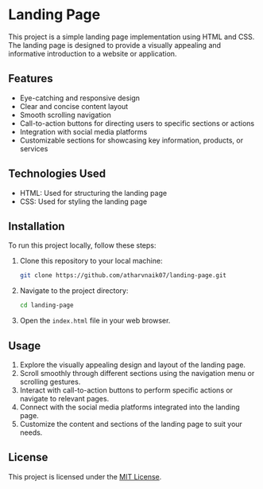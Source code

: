 # Landing Page

This project is a simple landing page implementation using HTML and CSS. The landing page is designed to provide a visually appealing and informative introduction to a website or application.

## Features

- Eye-catching and responsive design
- Clear and concise content layout
- Smooth scrolling navigation
- Call-to-action buttons for directing users to specific sections or actions
- Integration with social media platforms
- Customizable sections for showcasing key information, products, or services

## Technologies Used

- HTML: Used for structuring the landing page
- CSS: Used for styling the landing page

## Installation

To run this project locally, follow these steps:

1. Clone this repository to your local machine:

   ```bash
   git clone https://github.com/atharvnaik07/landing-page.git
   ```

2. Navigate to the project directory:

   ```bash
   cd landing-page
   ```

3. Open the `index.html` file in your web browser.

## Usage

1. Explore the visually appealing design and layout of the landing page.
2. Scroll smoothly through different sections using the navigation menu or scrolling gestures.
3. Interact with call-to-action buttons to perform specific actions or navigate to relevant pages.
4. Connect with the social media platforms integrated into the landing page.
5. Customize the content and sections of the landing page to suit your needs.


## License

This project is licensed under the [MIT License](https://github.com/atharvnaik07/landing_page/blob/main/LICENSE).
